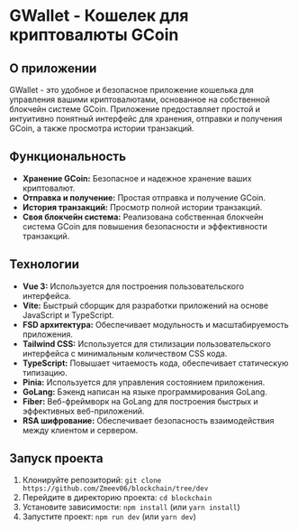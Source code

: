 # GWallet - Кошелек для криптовалюты GCoin

## О приложении

GWallet - это удобное и безопасное приложение кошелька для управления вашими криптовалютами, основанное на собственной блокчейн системе GCoin. Приложение предоставляет простой и интуитивно понятный интерфейс для хранения, отправки и получения GCoin, а также просмотра истории транзакций.

## Функциональность

- **Хранение GCoin:** Безопасное и надежное хранение ваших криптовалют.
- **Отправка и получение:** Простая отправка и получение GCoin.
- **История транзакций:** Просмотр полной истории транзакций.
- **Своя блокчейн система:** Реализована собственная блокчейн система GCoin для повышения безопасности и эффективности транзакций.

## Технологии

- **Vue 3:** Используется для построения пользовательского интерфейса.
- **Vite:** Быстрый сборщик для разработки приложений на основе JavaScript и TypeScript.
- **FSD архитектура:** Обеспечивает модульность и масштабируемость приложения.
- **Tailwind CSS:** Используется для стилизации пользовательского интерфейса с минимальным количеством CSS кода.
- **TypeScript:** Повышает читаемость кода, обеспечивает статическую типизацию.
- **Pinia:** Используется для управления состоянием приложения.
- **GoLang:** Бэкенд написан на языке программирования GoLang.
- **Fiber:** Веб-фреймворк на GoLang для построения быстрых и эффективных веб-приложений.
- **RSA шифрование:** Обеспечивает безопасность взаимодействия между клиентом и сервером.

## Запуск проекта

1. Клонируйте репозиторий: `git clone https://github.com/Zmeev06/blockchain/tree/dev`
2. Перейдите в директорию проекта: `cd blockchain`
3. Установите зависимости: `npm install` (или `yarn install`)
4. Запустите проект: `npm run dev` (или `yarn dev`)
